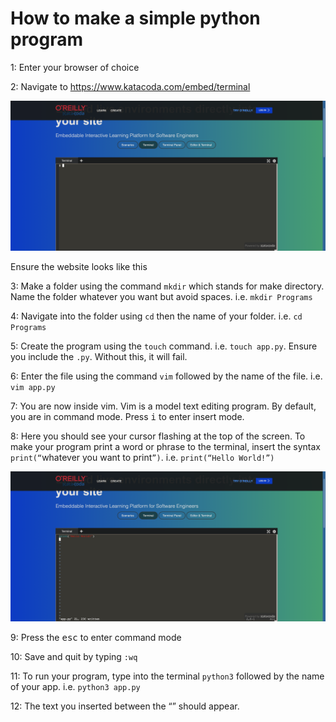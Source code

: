 # How to make a simple python program

1: Enter your browser of choice

2: Navigate to https://www.katacoda.com/embed/terminal

![image1](photos/image1.png)

Ensure the website looks like this

3: Make a folder using the command `mkdir` which stands for make directory. Name the folder whatever you want but avoid spaces. i.e. `mkdir Programs`

4: Navigate into the folder using `cd` then the name of your folder. i.e. `cd Programs`

5: Create the program using the `touch` command. i.e. `touch app.py`. Ensure you include the `.py`. Without this, it will fail.

6: Enter the file using the command `vim` followed by the name of the file. i.e. `vim app.py`

7: You are now inside vim. Vim is a model text editing program. By default, you are in command mode. Press <kbd>i</kbd> to enter insert mode.

8: Here you should see your cursor flashing at the top of the screen. To make your program print a word or phrase to the terminal, insert the syntax `print(“`whatever you want to print`”)`. i.e. `print(“Hello World!”)`

![image2](photos/image2.png)

9: Press the <kbd>esc</kbd> to enter command mode

10: Save and quit by typing `:wq`

11: To run your program, type into the terminal `python3` followed by the name of your app. i.e. `python3 app.py`

12: The text you inserted between the “” should appear.
